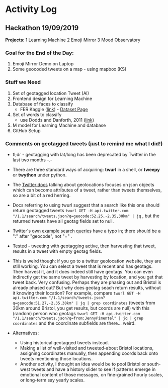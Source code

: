 # Activity Log

## Hackathon 19/09/2019

**Projects**: 
1 Learning Machine 
2 Emoji Mirror
3 Mood Observatory


### Goal for the End of the Day:

1. Emoji Mirror Demo on Laptop
2. Some geocoded tweets on a map - using mapbox (KS)


### Stuff we Need

1. Set of geotagged location Tweet (Al)
2. Frontend design for Learning Machine 
3. Database of faces to classify 
    - FER Kaggle ([link](./fer2013)) - [Dataset Page](https://www.kaggle.com/c/challenges-in-representation-learning-facial-expression-recognition-challenge/data)
4. Set of words to classify
    - use Dodds and Danforth, 2011 ([link](http://doi.org/10.1371/journal.pone.0026752))
5. M model for Learning Machine and database
6. GitHub Setup

### Comments on geotagged tweets (just to remind me what I did!)

* tl;dr - geotagging with lat/long has been deprecated by Twitter in the last two months -.-
* There are three standard ways of acquiring: **twurl** in a shell, or **tweepy** or **twython** under python.
* The [Twitter docs](https://developer.twitter.com/en/docs/geo/places-near-location/api-reference/get-geo-search.html) talking about geolocations focuses on json objects which can become attributes of a tweet, rather than tweets themselves, so are a bit of a red herring.
* Docs referring to using twurl suggest that a search like this one should return geotagged tweets `twurl GET -H api.twitter.com "/1.1/search/tweets.json?q=geocode:52.25,-2.35,30km" | jq` , but the returned tweets have all geotag fields set to null.
* Twitter's [own example search queries](https://developer.twitter.com/en/docs/tweets/search/guides/standard-operators.html) have a typo in; there should be a ":" after "geocode", not "=" .
* Tested - tweeting with geotagging active, then harvesting that tweet, results in a tweet with empty geotag fields.
* This is weird though: if you go to a twitter geolocation website, they are still working. You can select a tweet that is recent and has geotags. Then harvest it, and it does indeed still have geotags. You can even indirectly get the same tweet by harvesting by location, and you get that tweet back. Very confusing. Perhaps they are phasing out and Bristol is already phased out? But why does geotag seach return results, without it knowing their location? For example, compare
`twurl GET -H api.twitter.com "/1.1/search/tweets.json?q=geocode:51.27,-2.35,30km" | jq | grep coordinates`
(tweets from 30km around Bristol, you get results, but coords are null)
with this (random) person who geotags
`twurl GET -H api.twitter.com "/1.1/search/tweets.json?q=from:JennyPimentel" | jq | grep coordinates`
and the coordinate subfields are there... weird.

* Alternatives:
  * Using historical geotagged tweets instead.
  * Making a list of well-visited and tweeted-about Bristol locations, assigning coordinates manually, then appending coords back onto tweets mentioning those locations.
  * Another activity, I thought an idea would be to pool Bristol or south-west tweets and have a history slider to see if patterns emerge in emotional content of those messages, on fine-grained hourly scales, or long-term say yearly scales.
  
